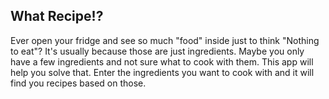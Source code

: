 ## What Recipe!?

Ever open your fridge and see so much "food" inside just to think "Nothing to eat"? It's usually because those are just ingredients. Maybe you only have a few ingredients and not sure what to cook with them. This app will help you solve that. Enter the ingredients you want to cook with and it will find you recipes based on those.

